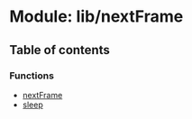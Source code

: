 # Module: lib/nextFrame

## Table of contents

### Functions

- [nextFrame](../functions/lib_nextFrame.nextFrame.md)
- [sleep](../functions/lib_nextFrame.sleep.md)
